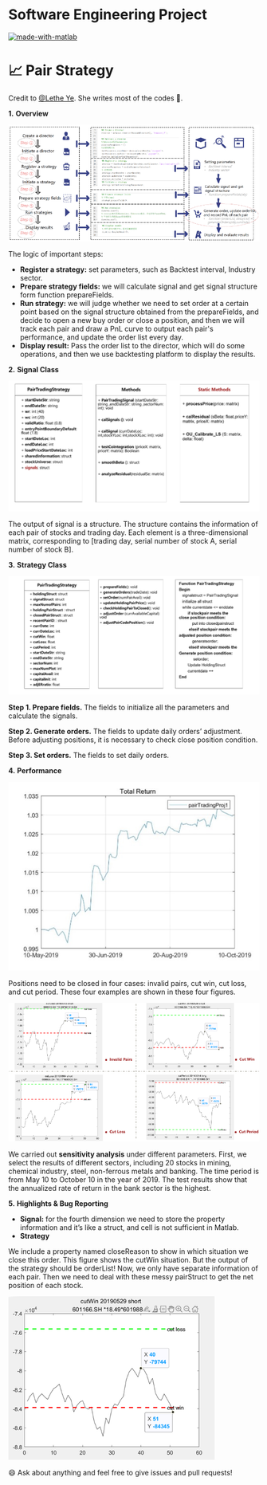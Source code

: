 # **Software Engineering Project**

[![made-with-matlab](https://img.shields.io/badge/Made%20with-MATLAB-ff3300.svg)](https://ww2.mathworks.cn/products/matlab.html)


# 📈 Pair Strategy

Credit to [@Lethe Ye](https://github.com/lethe-ye). She writes most of the codes 👏.

**1.**   **Overview**

![img](./assets/overview.png)

The logic of important steps:

- **Register a strategy:** set parameters, such as Backtest interval, Industry sector. 
- **Prepare strategy fields:** we will calculate signal and get signal structure form function prepareFields. 
- **Run strategy:** we will judge whether we need to set order at a certain point based on the signal structure obtained from the prepareFields, and decide to open a new buy order or close a position, and then we will track each pair and draw a PnL curve to output each pair's performance, and update the order list every day. 
-  **Display result:** Pass the order list to the director, which will do some operations, and then we use backtesting platform to display the results. 

 

**2.**   **Signal Class**

![signal](./assets/signal.png)

The output of signal is a structure. The structure contains the information of each pair of stocks and trading day. Each element is a three-dimensional matrix, corresponding to [trading day, serial number of stock A, serial number of stock B].

 

**3.**   **Strategy Class**

![img](./assets/strategy.png)

**Step 1. Prepare fields.** The fields to initialize all the parameters and calculate the signals. 

**Step 2. Generate orders.** The fields to update daily orders’ adjustment. Before adjusting positions, it is necessary to check close position condition.

**Step 3. Set orders.** The fields to set daily orders.



**4.**   **Performance**



![return](./assets/return.jpg)

Positions need to be closed in four cases: invalid pairs, cut win, cut loss, and cut period. These four examples are shown in these four figures.

![img](./assets/sen.png)

We carried out **sensitivity analysis** under different parameters. First, we select the results of different sectors, including 20 stocks in mining, chemical industry, steel, non-ferrous metals and banking. The time period is from May 10 to October 10 in the year of 2019. The test results show that the annualized rate of return in the bank sector is the highest.

 

**5.**   **Highlights & Bug Reporting**

- **Signal:** for the fourth dimension we need to store the property information and it’s like a struct, and cell is not sufficient in Matlab.
- **Strategy**

We  include a property named closeReason to show in which situation we close this order. This figure shows the cutWin situation. But the output of the strategy should be orderList! Now, we only have separate information of each pair. Then we need to deal with these messy pairStruct to get the net position of each stock.

![rt2](./assets/rt2.png)

 

😄 Ask about anything and feel free to give issues and pull requests!
